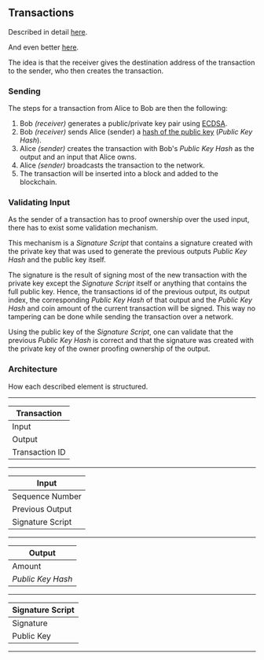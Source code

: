 ## Transactions

Described in detail [here](https://developer.bitcoin.org/devguide/transactions.html).

And even better [here](https://learnmeabitcoin.com/technical/transaction-data).

The idea is that the receiver gives the destination address of the transaction to the sender, who then creates the transaction.

### Sending

The steps for a transaction from Alice to Bob are then the following:

1. Bob _(receiver)_ generates a public/private key pair using [ECDSA](/theory/signatures.html#ellipctic-curve-digital-signature).
2. Bob _(receiver)_ sends Alice (sender) a [hash of the public key](#public-key-hash) (_Public Key Hash_).
3. Alice _(sender)_ creates the transaction with Bob's _Public Key Hash_ as the output and an input that Alice owns.
4. Alice _(sender)_ broadcasts the transaction to the network.
5. The transaction will be inserted into a block and added to the blockchain.

### Validating Input

As the sender of a transaction has to proof ownership over the used input, there has to exist some validation mechanism.

This mechanism is a _Signature Script_ that contains a signature created with the private key that was used to generate the previous outputs _Public Key Hash_ and the public key itself.

The signature is the result of signing most of the new transaction with the private key except the _Signature Script_ itself or anything that contains the full public key.
Hence, the transactions id of the previous output, its output index, the corresponding _Public Key Hash_ of that output and the _Public Key Hash_ and coin amount of the current transaction will be signed.
This way no tampering can be done while sending the transaction over a network.

Using the public key of the _Signature Script_, one can validate that the previous _Public Key Hash_ is correct and that the signature was created with the private key of the owner proofing ownership of the output.

### Architecture

How each described element is structured.

---

| Transaction    |
| -------------- |
| Input          |
| Output         |
| Transaction ID |

---

| Input            |
| ---------------- |
| Sequence Number  |
| Previous Output  |
| Signature Script |

---

| Output            |
| ----------------- |
| Amount            |
| _Public Key Hash_ |

---

| Signature Script |
| ---------------- |
| Signature        |
| Public Key       |

---
